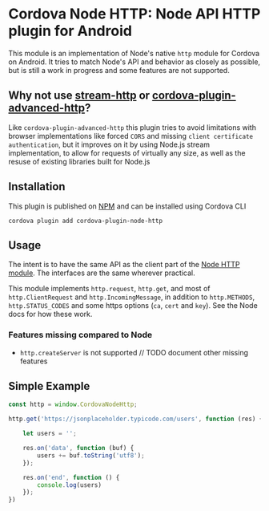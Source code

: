 # Cordova Node HTTP: Node API HTTP plugin for Android


This module is an implementation of Node's native `http` module for Cordova on Android.
It tries to match Node's API and behavior as closely as possible, but is still a work in progress and some features are not supported.

## Why not use [stream-http](https://github.com/jhiesey/stream-http) or [cordova-plugin-advanced-http](https://github.com/silkimen/cordova-plugin-advanced-http)?

Like `cordova-plugin-advanced-http` this plugin tries to avoid limitations with browser implementations like forced `CORS` and missing `client certificate authentication`, but it improves on it by using Node.js stream implementation, to allow for requests of virtually any size, as well as the resuse of existing libraries built for Node.js

## Installation
This plugin is published on [NPM](https://www.npmjs.com/package/cordova-plugin-node-http) and can be installed using Cordova CLI

```shell
cordova plugin add cordova-plugin-node-http
```

## Usage

The intent is to have the same API as the client part of the
[Node HTTP module](https://nodejs.org/api/http.html). The interfaces are the same wherever
practical.

This module implements `http.request`, `http.get`, and most of `http.ClientRequest`
and `http.IncomingMessage`, in addition to `http.METHODS`, `http.STATUS_CODES` and some https options (`ca`, `cert` and `key`). 
See the Node docs for how these work.


### Features missing compared to Node

* `http.createServer` is not supported
// TODO document other missing features


## Simple Example

``` js
const http = window.CordovaNodeHttp;

http.get('https://jsonplaceholder.typicode.com/users', function (res) {

    let users = '';

    res.on('data', function (buf) {
        users += buf.toString('utf8');
    });

    res.on('end', function () {
        console.log(users)
    });
})
```

